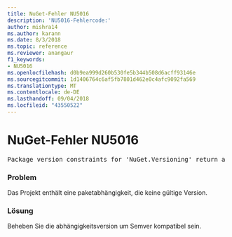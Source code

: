 ```yaml
---
title: NuGet-Fehler NU5016
description: 'NU5016-Fehlercode:'
author: mishra14
ms.author: karann
ms.date: 8/3/2018
ms.topic: reference
ms.reviewer: anangaur
f1_keywords:
- NU5016
ms.openlocfilehash: d0b9ea999d260b530fe5b344b508d6acff93146e
ms.sourcegitcommit: 1d1406764c6af5fb7801d462e0c4afc9092fa569
ms.translationtype: MT
ms.contentlocale: de-DE
ms.lasthandoff: 09/04/2018
ms.locfileid: "43550522"
---
```

# <a name="nuget-error-nu5016"></a>NuGet-Fehler NU5016
<pre>Package version constraints for 'NuGet.Versioning' return a version range that is empty.</pre>

### <a name="issue"></a>Problem

Das Projekt enthält eine paketabhängigkeit, die keine gültige Version.


### <a name="solution"></a>Lösung

Beheben Sie die abhängigkeitsversion um Semver kompatibel sein.

